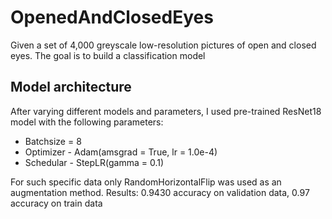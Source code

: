 # OpenedAndClosedEyes
Given a set of 4,000 greyscale low-resolution pictures of open and closed eyes. The goal is to build a classification model

## Model architecture
After varying different models and parameters, I used pre-trained ResNet18 model with the following parameters: 
- Batchsize = 8
- Optimizer - Adam(amsgrad = True, lr = 1.0e-4)
- Schedular - StepLR(gamma = 0.1)

For such specific data only RandomHorizontalFlip was used as an augmentation method. 
Results: 0.9430 accuracy on validation data, 0.97 accuracy on train data
